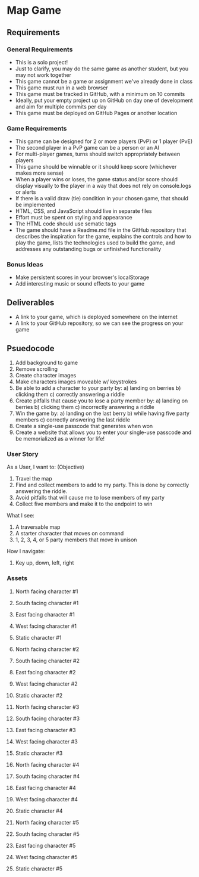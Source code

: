 # Map Game

## Requirements

### General Requirements
- This is a solo project!
- Just to clarify, you may do the same game as another student, but you may not work together
- This game cannot be a game or assignment we've already done in class
- This game must run in a web browser
- This game must be tracked in GitHub, with a minimum on 10 commits
- Ideally, put your empty project up on GitHub on day one of development and aim for multiple commits per day
- This game must be deployed on GitHub Pages or another location
### Game Requirements
- This game can be designed for 2 or more players (PvP) or 1 player (PvE)
- The second player in a PvP game can be a person or an AI
- For multi-player games, turns should switch appropriately between players
- This game should be winnable or it should keep score (whichever makes more sense)
- When a player wins or loses, the game status and/or score should display visually to the player in a way that does not rely on console.logs or alerts
- If there is a valid draw (tie) condition in your chosen game, that should be implemented
- HTML, CSS, and JavaScript should live in separate files
- Effort must be spent on styling and appearance
- The HTML code should use sematic tags
- The game should have a Readme.md file in the GitHub repository that describes the inspiration for the game, explains the controls and how to play the game, lists the technologies used to build the game, and addresses any outstanding bugs or unfinished functionality
### Bonus Ideas
- Make persistent scores in your browser's localStorage
- Add interesting music or sound effects to your game
## Deliverables
- A link to your game, which is deployed somewhere on the internet
- A link to your GitHub repository, so we can see the progress on your game


## Psuedocode
1. Add background to game
2. Remove scrolling
3. Create character images
4. Make characters images moveable w/ keystrokes
5. Be able to add a character to your party by: 
   a) landing on berries 
   b) clicking them
   c) correctly answering a riddle 
6. Create pitfalls that cause you to lose a party member by:
   a) landing on berries
   b) clicking them
   c) incorrectly answering a riddle
7. Win the game by:
   a) landing on the last berry
   b) while having five party members
   c) correctly answering the last riddle
8. Create a single-use passcode that generates when won
9. Create a website that allows you to enter your single-use passcode and be memorialized as a winner for life!

### User Story
As a User, I want to: (Objective)
1. Travel the map
2. Find and collect members to add to my party. This is done by correctly answering the riddle.
3. Avoid pitfalls that will cause me to lose members of my party
4. Collect five members and make it to the endpoint to win

What I see:
1. A traversable map
2. A starter character that moves on command
3. 1, 2, 3, 4, or 5 party members that move in unison

How I navigate:
1. Key up, down, left, right



### Assets
1. North facing character #1 
2. South facing character #1
3. East facing character #1
4. West facing character #1
5. Static character #1

1. North facing character #2 
2. South facing character #2
3. East facing character #2
4. West facing character #2
5. Static character #2

1. North facing character #3 
2. South facing character #3
3. East facing character #3
4. West facing character #3
5. Static character #3

1. North facing character #4 
2. South facing character #4
3. East facing character #4
4. West facing character #4
5. Static character #4

1. North facing character #5 
2. South facing character #5
3. East facing character #5
4. West facing character #5
5. Static character #5

